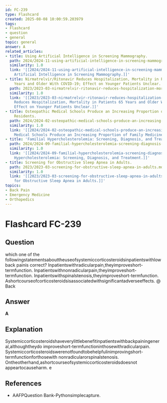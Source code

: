 ```yaml
---
id: FC-239
type: Flashcard
created: 2025-08-08 10:00:59.203979
tags:
- Flashcard
- question
- general
topic: general
answer: A
related_articles:
- title: Using Artificial Intelligence in Screening Mammography.
  path: 2024/2024-11-using-artificial-intelligence-in-screening-mammography.md
  similarity: 1.0
  link: '[[2024/2024-11-using-artificial-intelligence-in-screening-mammography|Using
    Artificial Intelligence in Screening Mammography.]]'
- title: Nirmatrelvir/Ritonavir Reduces Hospitalization, Mortality in Patients 65
    Years and Older With COVID-19; Effect on Younger Patients Unclear.
  path: 2023/2023-03-nirmatrelvir-ritonavir-reduces-hospitalization-mortality-in.md
  similarity: 1.0
  link: '[[2023/2023-03-nirmatrelvir-ritonavir-reduces-hospitalization-mortality-in|Nirmatrelvir/Ritonavir
    Reduces Hospitalization, Mortality in Patients 65 Years and Older With COVID-19;
    Effect on Younger Patients Unclear.]]'
- title: Osteopathic Medical Schools Produce an Increasing Proportion of Family Medicine
    Residents.
  path: 2024/2024-02-osteopathic-medical-schools-produce-an-increasing-proportion.md
  similarity: 1.0
  link: '[[2024/2024-02-osteopathic-medical-schools-produce-an-increasing-proportion|Osteopathic
    Medical Schools Produce an Increasing Proportion of Family Medicine Residents.]]'
- title: 'Familial Hypercholesterolemia: Screening, Diagnosis, and Treatment.'
  path: 2024/2024-09-familial-hypercholesterolemia-screening-diagnosis-and-treatm.md
  similarity: 1.0
  link: '[[2024/2024-09-familial-hypercholesterolemia-screening-diagnosis-and-treatm|Familial
    Hypercholesterolemia: Screening, Diagnosis, and Treatment.]]'
- title: Screening for Obstructive Sleep Apnea in Adults.
  path: 2023/2023-03-screening-for-obstructive-sleep-apnea-in-adults.md
  similarity: 1.0
  link: '[[2023/2023-03-screening-for-obstructive-sleep-apnea-in-adults|Screening
    for Obstructive Sleep Apnea in Adults.]]'
topics:
- Back Pain
- Emergency Medicine
- Orthopedics
---
```


# Flashcard FC-239

## Question

which one of the followingstatementsabouttheuseofsystemiccorticosteroidsinpatientswithlowback painis correct? Inpatientswithradicularpain,theyimproveshort-termfunction. Inpatientswithnonradicularpain,theyimproveshort-termfunction. Inpatientswithspinalstenosis,theyimproveshort-termfunction. Ashortcourseofcorticosteroidsisassociatedwithsignificantadverseeffects. @ Back

## Answer

**A**

## Explanation

Systemiccorticosteroidshaveverylittlebenefitinpatientswithbackpainingeneral,althoughtheydo improveshort-termfunctioninthosewithradicularpain. Systemiccorticosteroidswerenotfoundtobehelpfulinimprovingshort-termfunctionforthosewith nonradicularorspinalstenosis. Ontheotherhand,ashortcourseofsystemiccorticosteroidsdoesnot appeartocauseharm. e

## References

- AAFPQuestion Bank-Pythonsimplecapture.

